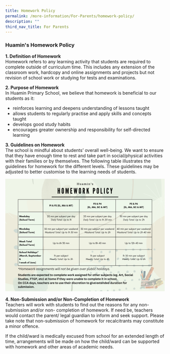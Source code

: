 ```yaml
---
title: Homework Policy
permalink: /more-information/For-Parents/homework-policy/
description: ""
third_nav_title: For Parents
---
```

### **Huamin's Homework Policy**
<b>1. Definition of Homework </b><br>
Homework refers to any learning activity that students are required to complete outside of curriculum time. This includes any extension of the classroom work, hardcopy and online assignments and projects but not revision of school work or studying for tests and examinations.

<b>2. Purpose of Homework </b><br>
In Huamin Primary School, we believe that homework is beneficial to our students as it:
*   reinforces learning and deepens understanding of lessons taught
*   allows students to regularly practise and apply skills and concepts taught
*   develops good study habits
*   encourages greater ownership and responsibility for self-directed learning

<b>3. Guidelines on Homework </b><br>
The school is mindful about students’ overall well-being. We want to ensure that they have enough time to rest and take part in social/physical activities with their families or by themselves. The following table illustrates the guidelines for homework for the different levels. These guidelines may be adjusted to better customise to the learning needs of students.

![](/images/Homework%20Policy%20(2023).png)

<b>4. Non-Submission and/or Non-Completion of Homework </b><br>
Teachers will work with students to find out the reasons for any non-submission and/or non- completion of homework. If need be, teachers would contact the parent/ legal guardian to inform and seek support. Please take note that non-submission of homework for recalcitrants may constitute a minor offence.

If the child/ward is medically excused from school for an extended length of time, arrangements will be made on how the child/ward can be supported with homework and other areas of academic needs.